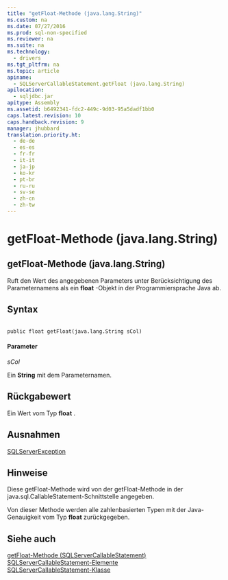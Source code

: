 ```yaml
---
title: "getFloat-Methode (java.lang.String)"
ms.custom: na
ms.date: 07/27/2016
ms.prod: sql-non-specified
ms.reviewer: na
ms.suite: na
ms.technology: 
  - drivers
ms.tgt_pltfrm: na
ms.topic: article
apiname: 
  - SQLServerCallableStatement.getFloat (java.lang.String)
apilocation: 
  - sqljdbc.jar
apitype: Assembly
ms.assetid: b6492341-fdc2-449c-9d03-95a5dadf1bb0
caps.latest.revision: 10
caps.handback.revision: 9
manager: jhubbard
translation.priority.ht: 
  - de-de
  - es-es
  - fr-fr
  - it-it
  - ja-jp
  - ko-kr
  - pt-br
  - ru-ru
  - sv-se
  - zh-cn
  - zh-tw
---
```

# getFloat-Methode (java.lang.String)
    
## getFloat\-Methode \(java.lang.String\)  
 Ruft den Wert des angegebenen Parameters unter Berücksichtigung des Parameternamens als ein **float** \-Objekt in der Programmiersprache Java ab.  
  
## Syntax  
  
```  
  
public float getFloat(java.lang.String sCol)  
```  
  
#### Parameter  
 *sCol*  
  
 Ein **String** mit dem Parameternamen.  
  
## Rückgabewert  
 Ein Wert vom Typ **float** .  
  
## Ausnahmen  
 [SQLServerException](../content/SQLServerException-Class.md)  
  
## Hinweise  
 Diese getFloat\-Methode wird von der getFloat\-Methode in der java.sql.CallableStatement\-Schnittstelle angegeben.  
  
 Von dieser Methode werden alle zahlenbasierten Typen mit der Java\-Genauigkeit vom Typ **float** zurückgegeben.  
  
## Siehe auch  
 [getFloat-Methode &#40;SQLServerCallableStatement&#41;](../content/getFloat-Method--SQLServerCallableStatement-.md)   
 [SQLServerCallableStatement-Elemente](../content/SQLServerCallableStatement-Members.md)   
 [SQLServerCallableStatement-Klasse](../content/SQLServerCallableStatement-Class.md)  
  
  